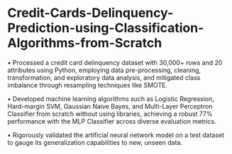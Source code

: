 # Credit-Cards-Delinquency-Prediction-using-Classification-Algorithms-from-Scratch

• Processed a credit card delinquency dataset with 30,000+ rows and 20 attributes using Python, employing data pre-processing, cleaning,
transformation, and exploratory data analysis, and mitigated class imbalance through resampling techniques like SMOTE.

• Developed machine learning algorithms such as Logistic Regression, Hard-margin SVM, Gaussian Naive Bayes, and Multi-Layer Perceptron
Classifier from scratch without using libraries, achieving a robust 77% performance with the MLP Classifier across diverse evaluation metrics.

• Rigorously validated the artificial neural network model on a test dataset to gauge its generalization capabilities to new, unseen data.
